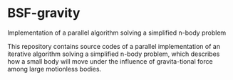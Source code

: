 # BSF-gravity
Implementation of a parallel algorithm solving a simplified n-body problem

This repository contains source codes of a parallel implementation of an iterative algorithm solving a simplified n-body problem, which describes how a small body will move under the influence of gravita-tional force among large motionless bodies.
